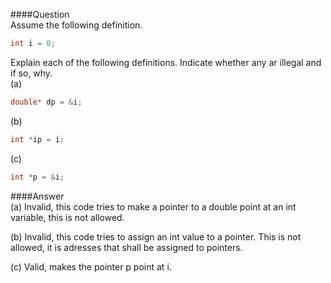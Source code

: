 ####Question  
Assume the following definition.  
```cpp
int i = 0;
```
Explain each of the following definitions. Indicate whether any ar illegal and if so, why.  
(a)  
```cpp
double* dp = &i;
```
(b)  
```cpp
int *ip = i;
```
(c)  
```cpp
int *p = &i;
```
####Answer  
(a) Invalid, this code tries to make a pointer to a double point at an int variable, this is not allowed.  

(b)  Invalid, this code tries to assign an int value to a pointer. This is not allowed, it is adresses that shall be assigned to pointers.  

(c)  Valid, makes the pointer p point at i.  
